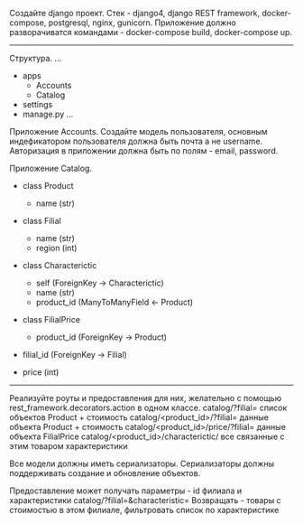 Создайте django проект. 
Стек - django4, django REST framework, docker-compose, postgresql, nginx, gunicorn.
Приложение должно разворачиватся командами - docker-compose build, docker-compose up.

-----------------------------------------------

Структура.
...
- apps
   - Accounts
   - Catalog
- settings
- manage.py
...

Приложение Accounts.
Создайте модель пользователя, основным индефикатором пользователя должна быть почта а не username.
Авторизация в приложении должна быть по полям - email, password. 

Приложение Catalog.
 - class Product
    - name (str)
   
 - class Filial
    - name (str)
    - region (int)
   
- class Characterictic
    - self (ForeignKey -> Characterictic) 
    - name (str)
  - product_id (ManyToManyField <- Product)
   
 - class FilialPrice
    - product_id (ForeignKey -> Product)
  - filial_id (ForeignKey -> Filial)
  - price (int)

-------------------------------------------------------

Реализуйте роуты и предоставления для них, желательно с помощью rest_framework.decorators.action в одном классе.
catalog/?filial=<id> список объектов Product + стоимость
catalog/<product_id>/?filial=<id> данные объекта Product + стоимость
catalog/<product_id>/price/?filial=<id> данные объекта FilialPrice
catalog/<product_id>/characterictic/  все связанные с этим товаром характеристики

Все модели должны иметь сериализаторы.
Сериализаторы должны поддерживать создание и обновление объектов.

Предоставление может получать параметры - id филиала и характеристики catalog/?filial=<id>&characteristic=<id>
Возвращать - товары с стоимостью в этом филиале, фильтровать список по характеристике